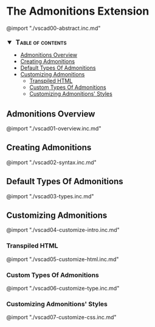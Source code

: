 
# The Admonitions Extension

@import "./vscad00-abstract.inc.md"

<!-- @import "[TOC]" {cmd="toc" depthFrom=2 depthTo=6 orderedList=false} -->
<details open style="margin: 14pt 0pt 24pt 10pt">
<summary style="margin-left: -8pt; font-weight: bold; font-size: larger; font-variant: small-caps">
<span style="margin-left: 3pt">Table of contents<span></summary>

<!-- code_chunk_output -->

- [Admonitions Overview](#admonitions-overview)
- [Creating Admonitions](#creating-admonitions)
- [Default Types Of Admonitions](#default-types-of-admonitions)
- [Customizing Admonitions](#customizing-admonitions)
  - [Transpiled HTML](#transpiled-html)
  - [Custom Types Of Admonitions](#custom-types-of-admonitions)
  - [Customizing Admonitions' Styles](#customizing-admonitions-styles)

<!-- /code_chunk_output -->

</details>

## Admonitions Overview

@import "./vscad01-overview.inc.md"

## Creating Admonitions

@import "./vscad02-syntax.inc.md"

## Default Types Of Admonitions

@import "./vscad03-types.inc.md"

## Customizing Admonitions

@import "./vscad04-customize-intro.inc.md"

### Transpiled HTML

@import "./vscad05-customize-html.inc.md"

### Custom Types Of Admonitions

@import "./vscad06-customize-type.inc.md"

### Customizing Admonitions' Styles

@import "./vscad07-customize-css.inc.md"
